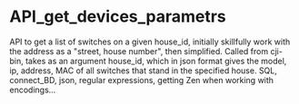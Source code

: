 # API_get_devices_parametrs
API to get a list of switches on a given house_id, initially skillfully work with the address as a "street, house number", then simplified.
Called from cji-bin, takes as an argument house_id, which in json format gives the model, ip, address, MAC of all switches that stand in the specified house.
SQL, connect_BD, json, regular expressions, getting Zen when working with encodings...
